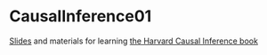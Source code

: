 # CausalInference01
[Slides](https://wangcc.me/CausalInference01/) and materials for learning [the Harvard Causal Inference book](https://www.hsph.harvard.edu/miguel-hernan/causal-inference-book/)
